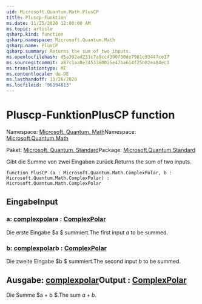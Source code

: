 ```yaml
---
uid: Microsoft.Quantum.Math.PlusCP
title: Pluscp-Funktion
ms.date: 11/25/2020 12:00:00 AM
ms.topic: article
qsharp.kind: function
qsharp.namespace: Microsoft.Quantum.Math
qsharp.name: PlusCP
qsharp.summary: Returns the sum of two inputs.
ms.openlocfilehash: d5a392ad233c7a9cc4390f50de7981c93447ce17
ms.sourcegitcommit: a87c1aa8e7453360025e47ba614f25b02ea84ec3
ms.translationtype: MT
ms.contentlocale: de-DE
ms.lasthandoff: 11/26/2020
ms.locfileid: "96194813"
---
```

# <a name="pluscp-function"></a><span data-ttu-id="fe8d4-102">Pluscp-Funktion</span><span class="sxs-lookup"><span data-stu-id="fe8d4-102">PlusCP function</span></span>

<span data-ttu-id="fe8d4-103">Namespace: [Microsoft. Quantum. Math](xref:Microsoft.Quantum.Math)</span><span class="sxs-lookup"><span data-stu-id="fe8d4-103">Namespace: [Microsoft.Quantum.Math](xref:Microsoft.Quantum.Math)</span></span>

<span data-ttu-id="fe8d4-104">Paket: [Microsoft. Quantum. Standard](https://nuget.org/packages/Microsoft.Quantum.Standard)</span><span class="sxs-lookup"><span data-stu-id="fe8d4-104">Package: [Microsoft.Quantum.Standard](https://nuget.org/packages/Microsoft.Quantum.Standard)</span></span>


<span data-ttu-id="fe8d4-105">Gibt die Summe von zwei Eingaben zurück.</span><span class="sxs-lookup"><span data-stu-id="fe8d4-105">Returns the sum of two inputs.</span></span>

```qsharp
function PlusCP (a : Microsoft.Quantum.Math.ComplexPolar, b : Microsoft.Quantum.Math.ComplexPolar) : Microsoft.Quantum.Math.ComplexPolar
```


## <a name="input"></a><span data-ttu-id="fe8d4-106">Eingabe</span><span class="sxs-lookup"><span data-stu-id="fe8d4-106">Input</span></span>

### <a name="a--complexpolar"></a><span data-ttu-id="fe8d4-107">a: [complexpolar](xref:Microsoft.Quantum.Math.ComplexPolar)</span><span class="sxs-lookup"><span data-stu-id="fe8d4-107">a : [ComplexPolar](xref:Microsoft.Quantum.Math.ComplexPolar)</span></span>

<span data-ttu-id="fe8d4-108">Die erste Eingabe $a $ summiert.</span><span class="sxs-lookup"><span data-stu-id="fe8d4-108">The first input $a$ to be summed.</span></span>


### <a name="b--complexpolar"></a><span data-ttu-id="fe8d4-109">b: [complexpolar](xref:Microsoft.Quantum.Math.ComplexPolar)</span><span class="sxs-lookup"><span data-stu-id="fe8d4-109">b : [ComplexPolar](xref:Microsoft.Quantum.Math.ComplexPolar)</span></span>

<span data-ttu-id="fe8d4-110">Die zweite Eingabe $b $ summiert.</span><span class="sxs-lookup"><span data-stu-id="fe8d4-110">The second input $b$ to be summed.</span></span>



## <a name="output--complexpolar"></a><span data-ttu-id="fe8d4-111">Ausgabe: [complexpolar](xref:Microsoft.Quantum.Math.ComplexPolar)</span><span class="sxs-lookup"><span data-stu-id="fe8d4-111">Output : [ComplexPolar](xref:Microsoft.Quantum.Math.ComplexPolar)</span></span>

<span data-ttu-id="fe8d4-112">Die Summe $a + b $.</span><span class="sxs-lookup"><span data-stu-id="fe8d4-112">The sum $a + b$.</span></span>